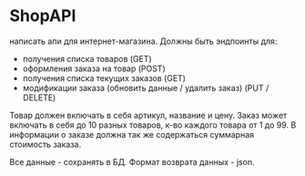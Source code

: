 # ShopAPI
написать апи для интернет-магазина. Должны быть эндпоинты для:
- получения списка товаров (GET)
- оформления заказа на товар (POST)
- получения списка текущих заказов (GET)
- модификации заказа (обновить данные / удалить заказ) (PUT / DELETE)

Товар должен включать в себя артикул, название и цену.
Заказ может включать в себя до 10 разных товаров, к-во каждого товара от 1 до 99. В информации о заказе должна так же содержаться суммарная стоимость заказа.

Все данные - сохранять в БД.
Формат возврата данных - json.
